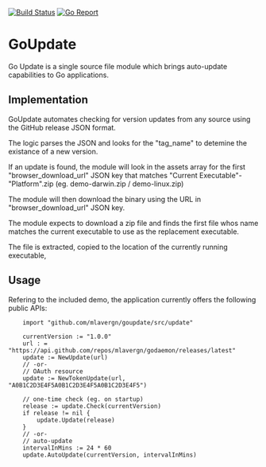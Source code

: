 [![Build Status](https://github.com/mlavergn/goupdate/workflows/CI/badge.svg?branch=master)](https://github.com/mlavergn/v/actions)
[![Go Report](https://goreportcard.com/badge/github.com/mlavergn/goupdate)](https://goreportcard.com/report/github.com/mlavergn/goupdate)

# GoUpdate

Go Update is a single source file module which brings auto-update capabilities to Go applications.

## Implementation

GoUpdate automates checking for version updates from any source using the GitHub release JSON format.

The logic parses the JSON and looks for the "tag_name" to detemine the existance of a new version.

If an update is found, the module will look in the assets array for the first "browser_download_url"
JSON key that matches "Current Executable"-"Platform".zip (eg. demo-darwin.zip / demo-linux.zip)

The module will then download the binary using the URL in "browser_download_url" JSON key.

The module expects to download a zip file and finds the first file whos name matches the current
executable to use as the replacement executable.

The file is extracted, copied to the location of the currently running executable,

## Usage

Refering to the included demo, the application currently offers the following public APIs:

```golang
    import "github.com/mlavergn/goupdate/src/update"

    currentVersion := "1.0.0"
    url : = "https://api.github.com/repos/mlavergn/godaemon/releases/latest"
    update := NewUpdate(url)
    // -or-
    // OAuth resource
    update := NewTokenUpdate(url, "A0B1C2D3E4F5A0B1C2D3E4F5A0B1C2D3E4F5")

    // one-time check (eg. on startup)
    release := update.Check(currentVersion)
    if release != nil {
        update.Update(release)
    }
    // -or-
    // auto-update
    intervalInMins := 24 * 60
    update.AutoUpdate(currentVersion, intervalInMins)
```
